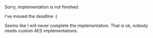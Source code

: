 Sorry, implementation is not finished.

I've missed the deadline :(

Seems like I will never complete the implementation. That is ok, nobody needs
custom AES implementations.

